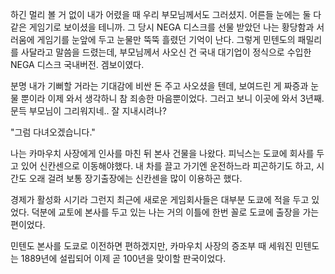 하긴 멀리 볼 거 없이 내가 어렸을 때 우리 부모님께서도 그러셨지. 어른들 눈에는 둘 다 같은 게임기로 보이셨을 테니까. 그 당시 NEGA 디스크를 선물 받았던 나는 황당함과 서러움에 게임기를 눈앞에 두고 눈물만 뚝뚝 흘렸던 기억이 난다. 그렇게 민텐도의 패밀리를 사달라고 말씀을 드렸는데, 부모님께서 사오신 건 국내 대기업이 정식으로 수입한 NEGA 디스크 국내버전. 겜보이였다.

분명 내가 기뻐할 거라는 기대감에 비싼 돈 주고 사오셨을 텐데, 보여드린 게 짜증과 눈물 뿐이라 이제 와서 생각하니 참 죄송한 마음뿐이었다. 그러고 보니 이곳에 와서 3년째. 문득 부모님이 그리워지네.. 잘 지내시려나?

"그럼 다녀오겠습니다."

나는 카마우치 사장에게 인사를 마친 뒤 본사 건물을 나왔다. 피닉스는 도쿄에 회사를 두고 있어 신칸센으로 이동해야했다. 내 차를 끌고 가기엔 운전하느라 피곤하기도 하고, 시간도 오래 걸려 보통 장기출장에는 신칸센을 많이 이용하곤 했다. 

경제가 활성화 시기라 그런지 최근에 새로운 게임회사들은 대부분 도쿄에 적을 두고 있었다. 덕분에 교토에 본사를 두고 있는 나는 거의 이틀에 한번 꼴로 도쿄에 출장을 가는 편이었다.

민텐도 본사를 도쿄로 이전하면 편하겠지만, 카마우치 사장의 증조부 때 세워진 민텐도는 1889년에 설립되어 이제 곧 100년을 맞이할 판국이었다. 